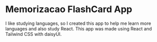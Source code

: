 # Memorizacao FlashCard App

I like studying languages, so I created this app to help me learn more languages ​​and also study React. This app was made using React and Tailwind CSS with daisyUI.